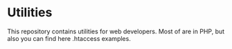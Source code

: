 # Utilities

This repository contains utilities for web developers. Most of are in PHP, but also you can find here .htaccess examples.
